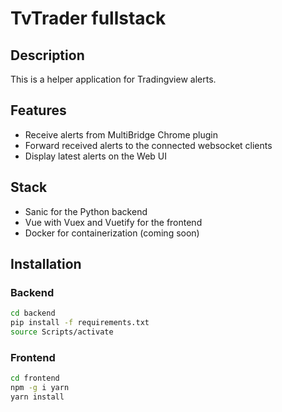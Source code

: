 # TvTrader fullstack

## Description

This is a helper application for Tradingview alerts.

## Features

- Receive alerts from MultiBridge Chrome plugin
- Forward received alerts to the connected websocket clients
- Display latest alerts on the Web UI

## Stack

- Sanic for the Python backend
- Vue with Vuex and Vuetify for the frontend
- Docker for containerization (coming soon)

## Installation

### Backend

```bash
cd backend
pip install -f requirements.txt
source Scripts/activate
```

### Frontend

```bash
cd frontend
npm -g i yarn
yarn install
```

